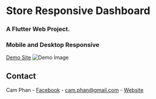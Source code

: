 # Store Responsive Dashboard

### A Flutter Web Project.
### Mobile and Desktop Responsive
[Demo Site](https://store-responsive-dashboard.netlify.app)
![Demo Image](https://github.com/camphan12993/store_reponsive_dashboard/blob/f5ca28f5d02327d1eecf2baecd8c985c2e582a4d/assets/imgs/demo-img.png)

## Contact

Cam Phan - [Facebook](https://www.facebook.com/phcnolimit) - cam.phan@gmail.com - [Website](https://camphan.work)
